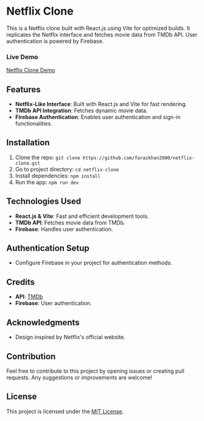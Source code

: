 # Netflix Clone

This is a Netflix clone built with React.js using Vite for optimized builds. It replicates the Netflix interface and fetches movie data from TMDb API. User authentication is powered by Firebase.

### Live Demo
[Netflix Clone Demo](https://main--dynamic-dusk-665673.netlify.app/)

## Features
- **Netflix-Like Interface**: Built with React.js and Vite for fast rendering.
- **TMDb API Integration**: Fetches dynamic movie data.
- **Firebase Authentication**: Enables user authentication and sign-in functionalities.

## Installation
1. Clone the repo: `git clone https://github.com/farazkhan2000/netflix-clone.git`
2. Go to project directory: `cd netflix-clone`
3. Install dependencies: `npm install`
4. Run the app: `npm run dev`

## Technologies Used
- **React.js & Vite**: Fast and efficient development tools.
- **TMDb API**: Fetches movie data from TMDb.
- **Firebase**: Handles user authentication.

## Authentication Setup
- Configure Firebase in your project for authentication methods.

## Credits
- **API**: [TMDb](https://www.themoviedb.org/)
- **Firebase**: User authentication.

## Acknowledgments
- Design inspired by Netflix's official website.

## Contribution
Feel free to contribute to this project by opening issues or creating pull requests. Any suggestions or improvements are welcome!

## License
This project is licensed under the [MIT License](LICENSE).
